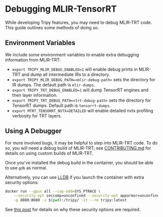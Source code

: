 # Debugging MLIR-TensorRT

While developing Tripy features, you may need to debug MLIR-TRT code.
This guide outlines some methods of doing so.


## Environment Variables

We include some environment variables to enable extra debugging information from MLIR-TRT:

- `export TRIPY_MLIR_DEBUG_ENABLED=1` will enable debug prints in MLIR-TRT and dump all intermediate IRs to a directory.
- `export TRIPY_MLIR_DEBUG_PATH=<mlir-debug-path>` sets the directory for IR dumps. The default path is `mlir-dumps`.
- `export TRIPY_TRT_DEBUG_ENABLED=1` will dump TensorRT engines and their layer information.
- `export TRIPY_TRT_DEBUG_PATH=<trt-debug-path>` sets the directory for TensorRT dumps. Default path is `tensorrt-dumps`.
- `export MTRT_TENSORRT_NVTX=DETAILED` will enable detailed nvtx profiling verbosity for TRT layers.


## Using A Debugger

For more involved bugs, it may be helpful to step into MLIR-TRT code.
To do so, you will need a debug build of MLIR-TRT;
see [CONTRIBUTING.md](source:/CONTRIBUTING.md)
for details on using custom builds of MLIR-TRT.

Once you've installed the debug build in the container, you should be able to use `gdb` as normal.

Alternatively, you can use [LLDB](https://lldb.llvm.org/) if you launch the container with extra security options:

<!-- Tripy: DOC: NO_EVAL_OR_FORMAT Start -->
```bash
docker run --gpus all --cap-add=SYS_PTRACE \
    --security-opt seccomp=unconfined --security-opt apparmor=unconfined \
    -p 8080:8080 -v $(pwd):/tripy/ -it --rm tripy:latest
```
<!-- Tripy: DOC: NO_EVAL_OR_FORMAT End -->

See [this post](https://forums.swift.org/t/debugging-using-lldb/18046) for details on
why these security options are required.
